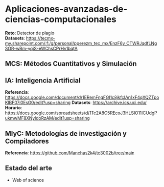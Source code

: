# Aplicaciones-avanzadas-de-ciencias-computacionales

**Reto**: Detector de plagio <br>
**Datasets**: https://tecmx-my.sharepoint.com/:f:/g/personal/pperezm_tec_mx/EnzF6y_CTWRJqdfLNgSOR-wBm-yqiS-eWChsCPrHv1bqtA

## MCS: Métodos Cuantitativos y Simulación

## IA: Inteligencia Artificial

**Referencia**: https://docs.google.com/document/d/1ERemFngFGI1c8jkfclAn1xF4qXQZTpoKlBF07i0EsG0/edit?usp=sharing
**Datasets**: https://archive.ics.uci.edu/
**Horario**: https://docs.google.com/spreadsheets/d/1Tc2A8C5REcoJ3HLSIO11ICUdgPukmwMF8XNyldoRzAM/edit?usp=sharing

## MIyC: Metodologías de investigación y Compiladores

**Referencia**: https://github.com/Manchas2k4/tc3002b/tree/main

## Estado del arte

- Web of science
